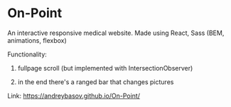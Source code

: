 # On-Point

An interactive responsive medical website. Made using React, Sass (BEM, animations, flexbox)

Functionality: 

1. fullpage scroll (but implemented with IntersectionObserver)

2. in the end there's a ranged bar that changes pictures

Link: https://andreybasov.github.io/On-Point/
